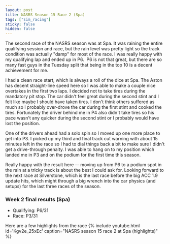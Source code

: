 ```yaml
---
layout: post
title: NASRS Season 15 Race 2 (Spa)
tags: ["sim_racing"]
sticky: false
hidden: false
---
```


The second race of the NASRS season was at Spa.  It was raining the entire qualifying session and race, but the rain level was pretty light so the track condition was actually "damp" for most of the race.  I was really happy with my qualifying lap and ended up in P6.  P6 is not that great, but there are so many fast guys in the Tuesday split that being in the top 10 is a decent achievement for me.

I had a clean race start, which is always a roll of the dice at Spa.  The Aston has decent straight-line speed here so I was able to make a couple nice overtakes in the first two laps.  I decided not to take tires during the mandatory pit stop.  The car didn't feel great during the second stint and I felt like maybe I should have taken tires.  I don't think others suffered as much so I probably over-drove the car during the first stint and cooked the tires.  Fortunately the driver behind me in P4 also didn't take tires so his pace wasn't any quicker during the second stint or I probably would have lost the position.

One of the drivers ahead had a solo spin so I moved up one more place to get into P3.  I picked up my third and final track cut warning with about 15 minutes left in the race so I had to dial things back a bit to make sure I didn't get a drive-through penalty.  I was able to hang on to my position which landed me in P3 and on the podium for the first time this season.

Really happy with the result here -- moving up from P6 to a podium spot in the rain at a tricky track is about the best I could ask for.  Looking forward to the next race at Silverstone, which is the last race before the big ACC 1.9 update hits, which might through a big wrench into the car physics (and setups) for the last three races of the season.

### Week 2 final results (Spa)
- Qualifying: P6/31
- Race: P3/31

Here are a few highlights from the race
{% include youtube.html id='Kgv2e_25xEc' caption="NASRS season 15 race 2 at Spa (highlights)" %}
